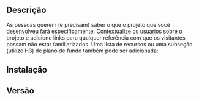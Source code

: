 ## Descrição
As pessoas querem (e precisam) saber o que o projeto que você desenvolveu fará especificamente. Contextualize os usuários sobre o projeto e adicione links para qualquer referência com que os visitantes possam não estar familiarizados. Uma lista de recursos ou uma subseção (utilize H3) de plano de fundo também pode ser adicionada:

## Instalação

## Versão
